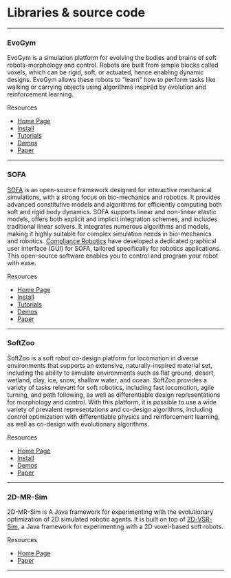 # Libraries & source code

---
### EvoGym

EvoGym is a simulation platform for evolving the bodies and brains of soft robots-morphology and control. Robots are built from simple blocks called voxels, which can be rigid, soft, or actuated, hence enabling dynamic designs. EvoGym allows these robots to "learn" how to perform tasks like walking or carrying objects using algorithms inspired by evolution and reinforcement learning.

Resources
* [Home Page](https://evolutiongym.github.io/)
* [Install](https://github.com/EvolutionGym/evogym)
* [Tutorials](https://evolutiongym.github.io/tutorials)
* [Demos](https://evolutiongym.github.io/all-tasks)
* [Paper](https://arxiv.org/abs/2201.09863)

---
### SOFA 

[SOFA](https://www.sofa-framework.org/) is an open-source framework designed for interactive mechanical simulations, with a strong focus on bio-mechanics and robotics. It provides advanced constitutive models and algorithms for efficiently computing both soft and rigid body dynamics. SOFA supports linear and non-linear elastic models, offers both explicit and implicit integration schemes, and includes traditional linear solvers. It integrates numerous algorithms and models, making it highly suitable for complex simulation needs in bio-mechanics and robotics.  [Compliance Robotics](https://compliance-robotics.com/) have developed a dedicated graphical user interface (GUI) for SOFA, tailored specifically for robotics applications. This open-source software enables you to control and program your robot with ease.

Resources 
* [Home Page](https://softroboticstoolkit.com/sofa)
* [Install](https://www.sofa-framework.org/download/)
* [Tutorials](https://softroboticstoolkit.com/sofa/tutorial)
* [Demos](https://softroboticstoolkit.com/projects)
* [Paper](https://softroboticstoolkit.com/publications/control-elastic-soft-robots-based-real-time-finite-element-method)
---

### SoftZoo
SoftZoo is a soft robot co-design platform for locomotion in diverse environments that supports an extensive, naturally-inspired material set, including the ability to simulate environments such as flat ground, desert, wetland, clay, ice, snow, shallow water, and ocean. SoftZoo provides a variety of tasks relevant for soft robotics, including fast locomotion, agile turning, and path following, as well as differentiable design representations for morphology and control.
With this platform, it is possible to use a wide variety of prevalent representations and co-design algorithms, including control optimization with differentiable physics and reinforcement learning, as well as co-design with evolutionary algorithms.

Resources
* [Home Page](https://sites.google.com/view/softzoo-iclr-2023)
* [Install](https://github.com/zswang666/softzoo)
* [Demos](https://sites.google.com/view/softzoo-iclr-2023/safari)
* [Paper](https://openreview.net/forum?id=Xyme9p1rpZw)

---
### 2D-MR-Sim

2D-MR-Sim is A Java framework for experimenting with the evolutionary optimization of 2D simulated robotic agents. It is built on top of [2D-VSR-Sim](https://github.com/ericmedvet/2dhmsr?tab=readme-ov-file), a Java framework for experimenting with a 2D voxel-based soft robots.

Resources
* [Home Page](https://github.com/ericmedvet/2d-robot-evolution)
* [Paper](https://medvet.inginf.units.it/publications/2020-j-mbds-vsr/)
---
